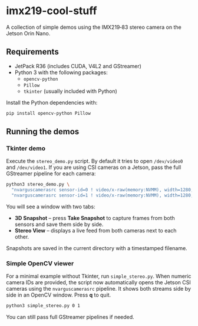 # imx219-cool-stuff

A collection of simple demos using the IMX219‑83 stereo camera on the Jetson Orin Nano.

## Requirements

* JetPack R36 (includes CUDA, V4L2 and GStreamer)
* Python 3 with the following packages:
  * `opencv-python`
  * `Pillow`
  * `tkinter` (usually included with Python)

Install the Python dependencies with:

```bash
pip install opencv-python Pillow
```

## Running the demos

### Tkinter demo

Execute the `stereo_demo.py` script. By default it tries to open `/dev/video0` and `/dev/video1`.
If you are using CSI cameras on a Jetson, pass the full GStreamer pipeline for each camera:

```bash
python3 stereo_demo.py \
  "nvarguscamerasrc sensor-id=0 ! video/x-raw(memory:NVMM), width=1280, height=720, framerate=30/1 ! nvvidconv ! video/x-raw, format=BGRx ! videoconvert ! appsink" \
  "nvarguscamerasrc sensor-id=1 ! video/x-raw(memory:NVMM), width=1280, height=720, framerate=30/1 ! nvvidconv ! video/x-raw, format=BGRx ! videoconvert ! appsink"
```

You will see a window with two tabs:

* **3D Snapshot** – press **Take Snapshot** to capture frames from both sensors and save them side by side.
* **Stereo View** – displays a live feed from both cameras next to each other.

Snapshots are saved in the current directory with a timestamped filename.

### Simple OpenCV viewer

For a minimal example without Tkinter, run `simple_stereo.py`. When numeric
camera IDs are provided, the script now automatically opens the Jetson CSI
cameras using the `nvarguscamerasrc` pipeline. It shows both streams side by
side in an OpenCV window. Press **q** to quit.

```bash
python3 simple_stereo.py 0 1
```

You can still pass full GStreamer pipelines if needed.
